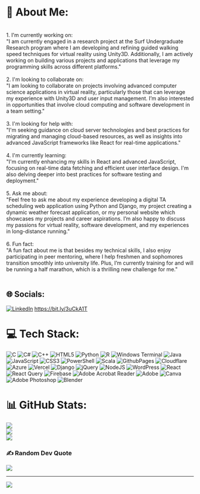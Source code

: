 # 💫 About Me:
<br>1. I'm currently working on:<br>   "I am currently engaged in a research project at the Surf Undergraduate Research program where I am developing and refining guided walking speed techniques for virtual reality using Unity3D. Additionally, I am actively working on building various projects and applications that leverage my programming skills across different platforms."<br><br>2. I'm looking to collaborate on:<br>   "I am looking to collaborate on projects involving advanced computer science applications in virtual reality, particularly those that can leverage my experience with Unity3D and user input management. I’m also interested in opportunities that involve cloud computing and software development in a team setting."<br><br>3. I'm looking for help with:<br>   "I'm seeking guidance on cloud server technologies and best practices for migrating and managing cloud-based resources, as well as insights into advanced JavaScript frameworks like React for real-time applications."<br><br>4. I'm currently learning:<br>   "I'm currently enhancing my skills in React and advanced JavaScript, focusing on real-time data fetching and efficient user interface design. I'm also delving deeper into best practices for software testing and deployment."<br><br>5. Ask me about:<br>   "Feel free to ask me about my experience developing a digital TA scheduling web application using Python and Django, my project creating a dynamic weather forecast application, or my personal website which showcases my projects and career aspirations. I’m also happy to discuss my passions for virtual reality, software development, and my experiences in long-distance running."<br><br>6. Fun fact:<br>   "A fun fact about me is that besides my technical skills, I also enjoy participating in peer mentoring, where I help freshmen and sophomores transition smoothly into university life. Plus, I’m currently training for and will be running a half marathon, which is a thrilling new challenge for me."<br><br>


## 🌐 Socials:
[![LinkedIn](https://img.shields.io/badge/LinkedIn-%230077B5.svg?logo=linkedin&logoColor=white)]([https://bit.ly/3uCkA1T) https://bit.ly/3uCkA1T

# 💻 Tech Stack:
![C](https://img.shields.io/badge/c-%2300599C.svg?style=for-the-badge&logo=c&logoColor=white) ![C#](https://img.shields.io/badge/c%23-%23239120.svg?style=for-the-badge&logo=csharp&logoColor=white) ![C++](https://img.shields.io/badge/c++-%2300599C.svg?style=for-the-badge&logo=c%2B%2B&logoColor=white) ![HTML5](https://img.shields.io/badge/html5-%23E34F26.svg?style=for-the-badge&logo=html5&logoColor=white) ![Python](https://img.shields.io/badge/python-3670A0?style=for-the-badge&logo=python&logoColor=ffdd54) ![R](https://img.shields.io/badge/r-%23276DC3.svg?style=for-the-badge&logo=r&logoColor=white) ![Windows Terminal](https://img.shields.io/badge/Windows%20Terminal-%234D4D4D.svg?style=for-the-badge&logo=windows-terminal&logoColor=white) ![Java](https://img.shields.io/badge/java-%23ED8B00.svg?style=for-the-badge&logo=openjdk&logoColor=white) ![JavaScript](https://img.shields.io/badge/javascript-%23323330.svg?style=for-the-badge&logo=javascript&logoColor=%23F7DF1E) ![CSS3](https://img.shields.io/badge/css3-%231572B6.svg?style=for-the-badge&logo=css3&logoColor=white) ![PowerShell](https://img.shields.io/badge/PowerShell-%235391FE.svg?style=for-the-badge&logo=powershell&logoColor=white) ![Scala](https://img.shields.io/badge/scala-%23DC322F.svg?style=for-the-badge&logo=scala&logoColor=white) ![GithubPages](https://img.shields.io/badge/github%20pages-121013?style=for-the-badge&logo=github&logoColor=white) ![Cloudflare](https://img.shields.io/badge/Cloudflare-F38020?style=for-the-badge&logo=Cloudflare&logoColor=white) ![Azure](https://img.shields.io/badge/azure-%230072C6.svg?style=for-the-badge&logo=microsoftazure&logoColor=white) ![Vercel](https://img.shields.io/badge/vercel-%23000000.svg?style=for-the-badge&logo=vercel&logoColor=white) ![Django](https://img.shields.io/badge/django-%23092E20.svg?style=for-the-badge&logo=django&logoColor=white) ![jQuery](https://img.shields.io/badge/jquery-%230769AD.svg?style=for-the-badge&logo=jquery&logoColor=white) ![NodeJS](https://img.shields.io/badge/node.js-6DA55F?style=for-the-badge&logo=node.js&logoColor=white) ![WordPress](https://img.shields.io/badge/WordPress-%23117AC9.svg?style=for-the-badge&logo=WordPress&logoColor=white) ![React](https://img.shields.io/badge/react-%2320232a.svg?style=for-the-badge&logo=react&logoColor=%2361DAFB) ![React Query](https://img.shields.io/badge/-React%20Query-FF4154?style=for-the-badge&logo=react%20query&logoColor=white) ![Firebase](https://img.shields.io/badge/Firebase-039BE5?style=for-the-badge&logo=Firebase&logoColor=white) ![Adobe Acrobat Reader](https://img.shields.io/badge/Adobe%20Acrobat%20Reader-EC1C24.svg?style=for-the-badge&logo=Adobe%20Acrobat%20Reader&logoColor=white) ![Adobe](https://img.shields.io/badge/adobe-%23FF0000.svg?style=for-the-badge&logo=adobe&logoColor=white) ![Canva](https://img.shields.io/badge/Canva-%2300C4CC.svg?style=for-the-badge&logo=Canva&logoColor=white) ![Adobe Photoshop](https://img.shields.io/badge/adobe%20photoshop-%2331A8FF.svg?style=for-the-badge&logo=adobe%20photoshop&logoColor=white) ![Blender](https://img.shields.io/badge/blender-%23F5792A.svg?style=for-the-badge&logo=blender&logoColor=white)
# 📊 GitHub Stats:
![](https://github-readme-stats.vercel.app/api?username=bijay5489&theme=dark&hide_border=false&include_all_commits=false&count_private=false)<br/>
![](https://github-readme-streak-stats.herokuapp.com/?user=bijay5489&theme=dark&hide_border=false)<br/>
![](https://github-readme-stats.vercel.app/api/top-langs/?username=bijay5489&theme=dark&hide_border=false&include_all_commits=false&count_private=false&layout=compact)

### ✍️ Random Dev Quote
![](https://quotes-github-readme.vercel.app/api?type=horizontal&theme=radical)

---
[![](https://visitcount.itsvg.in/api?id=bijay5489&icon=0&color=0)](https://visitcount.itsvg.in)

<!-- Proudly created with GPRM ( https://gprm.itsvg.in ) -->
